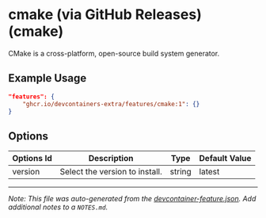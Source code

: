 
# cmake (via GitHub Releases) (cmake)

CMake is a cross-platform, open-source build system generator.

## Example Usage

```json
"features": {
    "ghcr.io/devcontainers-extra/features/cmake:1": {}
}
```

## Options

| Options Id | Description | Type | Default Value |
|-----|-----|-----|-----|
| version | Select the version to install. | string | latest |



---

_Note: This file was auto-generated from the [devcontainer-feature.json](devcontainer-feature.json).  Add additional notes to a `NOTES.md`._
